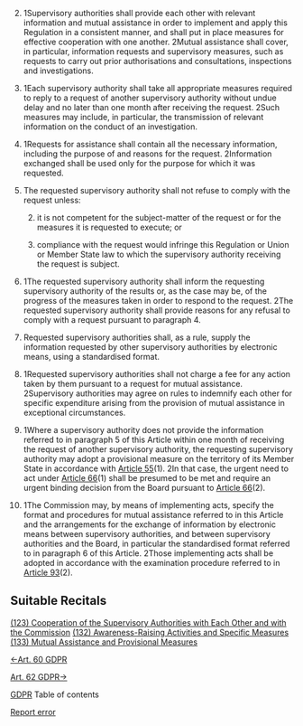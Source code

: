


2. 1Supervisory authorities shall provide each other with relevant information and mutual assistance in order to implement and apply this Regulation in a consistent manner, and shall put in place measures for effective cooperation with one another. 2Mutual assistance shall cover, in particular, information requests and supervisory measures, such as requests to carry out prior authorisations and consultations, inspections and investigations.

4. 1Each supervisory authority shall take all appropriate measures required to reply to a request of another supervisory authority without undue delay and no later than one month after receiving the request. 2Such measures may include, in particular, the transmission of relevant information on the conduct of an investigation.

6. 1Requests for assistance shall contain all the necessary information, including the purpose of and reasons for the request. 2Information exchanged shall be used only for the purpose for which it was requested.

8. The requested supervisory authority shall not refuse to comply with the request unless:

	
	2. it is not competent for the subject-matter of the request or for the measures it is requested to execute; or
	
	4. compliance with the request would infringe this Regulation or Union or Member State law to which the supervisory authority receiving the request is subject.


10. 1The requested supervisory authority shall inform the requesting supervisory authority of the results or, as the case may be, of the progress of the measures taken in order to respond to the request. 2The requested supervisory authority shall provide reasons for any refusal to comply with a request pursuant to paragraph 4.

12. Requested supervisory authorities shall, as a rule, supply the information requested by other supervisory authorities by electronic means, using a standardised format.

14. 1Requested supervisory authorities shall not charge a fee for any action taken by them pursuant to a request for mutual assistance. 2Supervisory authorities may agree on rules to indemnify each other for specific expenditure arising from the provision of mutual assistance in exceptional circumstances.

16. 1Where a supervisory authority does not provide the information referred to in paragraph 5 of this Article within one month of receiving the request of another supervisory authority, the requesting supervisory authority may adopt a provisional measure on the territory of its Member State in accordance with [Article 55](https://gdpr-info.eu/art-55-gdpr/)(1). 2In that case, the urgent need to act under [Article 66](https://gdpr-info.eu/art-66-gdpr/)(1) shall be presumed to be met and require an urgent binding decision from the Board pursuant to [Article 66](https://gdpr-info.eu/art-66-gdpr/)(2).

18. 1The Commission may, by means of implementing acts, specify the format and procedures for mutual assistance referred to in this Article and the arrangements for the exchange of information by electronic means between supervisory authorities, and between supervisory authorities and the Board, in particular the standardised format referred to in paragraph 6 of this Article. 2Those implementing acts shall be adopted in accordance with the examination procedure referred to in [Article 93](https://gdpr-info.eu/art-93-gdpr/)(2).




## Suitable Recitals



[(123) Cooperation of the Supervisory Authorities with Each Other and with the Commission](https://gdpr-info.eu/recitals/no-123/)
[(132) Awareness-Raising Activities and Specific Measures](https://gdpr-info.eu/recitals/no-132/)
[(133) Mutual Assistance and Provisional Measures](https://gdpr-info.eu/recitals/no-133/)




[←Art. 60 GDPR](https://gdpr-info.eu/art-60-gdpr/ "Art. 60 GDPR - Cooperation between the lead supervisory authority and the other supervisory authorities concerned")


[Art. 62 GDPR→](https://gdpr-info.eu/art-62-gdpr/ "Art. 62 GDPR - Joint operations of supervisory authorities")



[GDPR](https://gdpr-info.eu)
Table of contents


[Report error](https://gdpr-info.eu/gf/?TB_iframe=true&height=306 "Your message")

